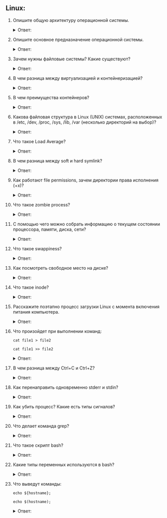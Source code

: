 ## Linux:

1. Опишите общую архитектуру операционной системы.
    <details>
      <summary> Ответ: </summary>
   
   ***Железо*** является аппаратной частью любого компьютера, включая всю его периферию.

   ***Ядро*** лежит в основе системы Linux. Оно является посредником между «железом» и высокоуровневыми компонентами системы, обеспечивая их взаимодействие.

   ***Оболочка*** служит интерфейсом между ядром и конечным пользователем. Внутреннее устройство системы здесь предстает в виде абстрактных блоков. Пользователь дает оболочке конкретные команды для выполнения тех или иных функций и задач.

   ***Утилиты*** представляют собой служебные команды, предоставляющие пользователю основной функционал для работы в системах Linux. Среди таковых можно назвать команды sed, cat, date, vi и т. п.

   ***Компиляторы*** служат для преобразования программы в машинный код.

   ***Системные утилиты*** содержатся в базовом комплекте утилит Linux. Они требуются для выполнения типовых процессов, обеспечивающих работу «железа» и программной части ОС. К примеру, можно управлять файлами, редактировать их содержимое и т. д.

   ***Системные библиотеки*** представляют собой специальные компоненты системы, организующие доступ непосредственно к ядру. Перед выполнением какой-либо задачи ядро нуждается в предварительном получении системного вызова от программы. В каждой системе имеется собственный набор системных вызовов, воспринимающих формат выполнения задач. Разработчики заранее позаботились об этом. Они создали под каждый дистрибутив стандартную библиотеку процедур, которая должна описывать набор системных вызовов в каждом конкретном случае.

   ***Утилиты разработки ПО*** служат для компиляции готовых приложений из исходных кодов. Они призваны не только создавать программы, но и обновлять их. Таковым набором инструментов является toolchain.

   ***Пользовательские программы*** устанавливаются самими пользователями в зависимости от их потребностей. В стандартный комплект необходимого ПО они не входят. Это инструменты для работы в интернете (браузеры, мессенджеры), офисные программы, различные медиапроигрыватели, программы для работы с графикой, звуком.
   
   Подробнее: https://gb.ru/blog/linux/
   </details>


2. Опишите основное предназначение операционной системы.
    <details>
      <summary> Ответ: </summary>

   Системы на базе ядра Linux просты в настройке, стабильны в работе и весьма легковесны при отсутствии графической оболочки. В целом Линукс оптимально подходит для решения высоконагруженных задач и для работы СУБД.
   
   Главное ее преимущество – лицензированный и абсолютно бесплатный продукт.

   Не менее важны уникальные характеристики ОС: она намного менее требовательна к «железу», лучше защищена от угроз, более гибкая в настройке под конкретные нужды благодаря сотням доступных дистрибутивов
                </details>


3. Зачем нужны файловые системы? Какие существуют?
    <details>
      <summary> Ответ: </summary>

   Файловая система обеспечивает способ разделения данных на диске на отдельные части, которые являются файлами. Он также предоставляет способ хранения данных об этих файлах – например, их имён, разрешений и других атрибутов. Файловая система также предоставляет индекс-список файлов на диске и где они расположены на диске, так что операционная система может видеть, что на диске в одном месте, и ей не придётся «прочесывать» весь диск, чтобы найти файл.

   ***FAT32***: является одной из наиболее старых файловых систем Windows, но он всё ещё используется на съемных носителях – небольших по объему. Большие внешние жесткие диски объемом 1 ТБ или более будут, в любом случае, отформатированы с помощью NTFS. FAT32 имеет смысл использовать только с небольшими устройствами хранения или для совместимости с другими устройствами, такими как цифровые камеры, игровые консоли, приставки и другие устройства, которые поддерживают только FAT32, но NTFS.

   ***NTFS***: современная версия файловой системы Windows – используется начиная с Windows XP. Внешние диски могут быть отформатированы с помощью FAT32 или NTFS.

   ***HFS+***: Mac использует HFS+ для своих внутренних разделов, ей же форматирует внешние диски – для использования внешнего жесткого диска с Time Machine требуется, чтобы атрибуты файловой системы можно было добавлять в резервную копию. Маки также могут читать и записывать файлы в файловые системы FAT32, но Вам понадобится стороннее программное обеспечение для записи в файловые системы NTFS с Mac.

   ***Ext2 / Ext3 / Ext4***: Вы будете часто видеть файловые системы ext2, ext3 и ext4 в Linux. Ext2 является более старой файловой системой, и она не имеет важных функций, таких как ведение журнала – если питание гаснет или компьютер аварийно завершает работу во время записи на диск ext2, данные могут быть потеряны. Ext3 добавляет эти характеристики робастности за счет некоторой скорости. Ext4 является более современным и быстрым вариантом – это файловая система используется по умолчанию на большинстве дистрибутивов Linux. Windows и Mac не поддерживают эти файловые системы – вам понадобится сторонний инструмент для доступа к файлам в таких файловых системах. Вместе с тем, Linux может читать и записывать как в FAT32, так и в NTFS.

   ***Btrfs***: это новая файловая система Linux, которая всё ещё находится в разработке. На данный момент он не является стандартным для большинства дистрибутивов Linux, но, вероятно, однажды заменит Ext4. Цель состоит в том, чтобы предоставить дополнительные функции, которые позволяют Linux масштабировать до больших объемов хранения.

   ***Swap***: в Linux файловая система «swap», на самом деле, не является файловой системой. Раздел, отформатированный как «swap», может быть использован в качестве пространства подкачки операционной системы – как файл подкачки Windows, но требует специальный раздел.
    </details>


4. В чем разница между виртуализацией и контейнеризацией?
    <details>
      <summary> Ответ: </summary>

   Основное отличие контейнера от виртуальной машины заключается в том, что контейнер использует ядро хоста для обработки данных.

   ***Контейнер*** - это виртуальная среда, которая обеспечивает интерфейс взаимодействия между пользовательскими приложениями и методами ядра.
   
   ***Виртуальная машина*** - это полностью изолированная программная среда, эмулирующая аппаратное обеспечение некоторой платформы.
   
   ***Контейнеры и виртуальные машины*** — это просто разные способы предоставления и использования вычислительных ресурсов — процессоров, памяти и ввода-вывода — которые уже присутствуют в физическом компьютере. Хотя цель виртуализации, по сути, та же, что и у контейнеров, подход существенно отличается, и каждый подход предлагает уникальные характеристики и компромиссы для корпоративных рабочих нагрузок.
      
   Подробнее: https://www.itc.by/kontejnery-i-virtualnye-mashiny-v-chem-klyuchevye-razlichiya/
    </details>


5. В чем преимущества контейнеров?
    <details>
      <summary> Ответ: </summary>
    
    ***Размер***. Контейнеры используют одно общее ядро ОС и не используют собственные уникальные ОС, поэтому контейнеры являются гораздо меньшими логическими единицами, чем виртуальные машины. Это позволяет компьютеру одновременно размещать гораздо больше контейнеров, чем ВМ.

    ***Скорость***. Небольшой размер экземпляров контейнеров позволяет создавать и уничтожать их гораздо быстрее, чем ВМ. Благодаря этому контейнеры хорошо подходят для быстрого масштабирования и краткосрочного использования, что может быть нецелесообразно для ВМ.

    ***Уникальный гипервизор***. Для хостинга и управления контейнерами используются специализированные гипервизорные платформы, такие как Docker, rkt и Apache Mesos.

    ***Неизменяемость***. В отличие от ВМ, контейнеры не изменяются. Вместо этого контейнерный оркестратор в программном слое контейнера запускает и останавливает контейнеры, когда они необходимы. Аналогичным образом, программное обеспечение, работающее в контейнерах, не обновляется, как традиционное ПО. Вместо этого обновления включаются в новый образ контейнера, который может быть развернут там, где это необходимо.

    Подробнее: https://www.itc.by/kontejnery-i-virtualnye-mashiny-v-chem-klyuchevye-razlichiya/
    </details>


6. Какова файловая структура в Linux (UNIX) системах, расположенных в /etc, /dev, /proc, /sys, /lib, /var (несколько директорий на выбор)?
    <details>
      <summary> Ответ: </summary>
        
   ***/ETC - (ETCETERA) КОНФИГУРАЦИОННЫЕ ФАЙЛЫ:***
   В этой папке содержатся конфигурационные файлы всех программ, установленных в системе. Кроме конфигурационных файлов, в системе инициализации Init Scripts, здесь находятся скрипты запуска и завершения системных демонов, монтирования файловых систем и автозагрузки программ. Структура каталогов linux в этой папке может быть немного запутанной, но предназначение всех их - настройка и конфигурация.

   ***/DEV - (DEVICES) ФАЙЛЫ УСТРОЙСТВ:***
   В Linux все, в том числе внешние устройства являются файлами. Таким образом, все подключенные флешки, клавиатуры, микрофоны, камеры - это просто файлы в каталоге /dev/. Этот каталог содержит не совсем обычную файловую систему. Структура файловой системы Linux и содержащиеся в папке /dev файлы инициализируются при загрузке системы, сервисом udev. Выполняется сканирование всех подключенных устройств и создание для них специальных файлов. Это такие устройства, как: /dev/sda, /dev/sr0, /dev/tty1, /dev/usbmon0...

   ***/PROC - (PROCESS) ИНФОРМАЦИЯ О ПРОЦЕССАХ:***
   Это тоже необычная файловая система, а подсистема, динамически создаваемая ядром. Здесь содержится вся информация о запущенных процессах в реальном времени. По сути, это псевдофайловая система, содержащая подробную информацию о каждом процессе, его Pid, имя исполняемого файла, параметры запуска, доступ к оперативной памяти и так далее. Также здесь можно найти информацию об использовании системных ресурсов, например, /proc/cpuinfo, /proc/meminfo или /proc/uptime. Кроме файлов в этом каталоге есть большая структура папок linux, из которых можно узнать достаточно много информации о системе.

   ***/SYS (SYSTEM) - ИНФОРМАЦИЯ О СИСТЕМЕ:***
   Назначение каталогов Linux из этой папки - получение информации о системе непосредственно от ядра. Это еще одна файловая система организуемая ядром и позволяющая просматривать и изменить многие параметры работы системы, например, работу swap, контролировать вентиляторы и многое другое.

   ***/LIB (LIBRARY) - СИСТЕМНЫЕ БИБЛИОТЕКИ:***
   Содержит файлы системных библиотек, которые используются исполняемыми файлами в каталогах /bin и /sbin.

   Библиотеки имеют имена файлов с расширением *.so и начинаются с префикса lib*. Например, libncurses.so.5.7. Папка /lib64 в 64 битных системах содержит 64 битные версии библиотек из /lib. Эту папку можно сравнить с WIndows\system32, там тоже сгружены все библиотеки системы, только там они лежат смешанные с исполняемыми файлами, а здесь все отдельно.

   ***/VAR (VARIABLE) - ПЕРЕМЕННЫЕ ФАЙЛЫ:***
   Название каталога /var говорит само за себя, он должен содержать файлы, которые часто изменяются. Размер этих файлов постоянно увеличивается. Здесь содержатся файлы системных журналов, различные кеши, базы данных и так далее. Дальше рассмотрим назначение каталогов Linux в папке /var/.

   Подробнее: https://losst.pro/ctruktura-fajlovoj-sistemy-linux
    </details>


7. Что такое Load Average?
    <details>
      <summary> Ответ: </summary>

   ***Средняя загрузка (англ. load average)*** — среднее значение загрузки системы за некоторый период времени, как правило, отображается в виде трёх значений, которые представляют собой усредненные величины за последние 1, 5 и 15 минут. Чем ниже эта величина, тем менее нагружена компьютерная система. Load average вычисляется как длина очереди выполнения в операционной системе, где единица означает, что очередь заполнена, а значение выше единицы — что есть процессы, которые ожидают своей очереди на выполнение.

   Подробнее: https://habr.com/ru/company/vk/blog/335326/
   </details>


8. В чем разница между soft и hard symlink?
    <details>
      <summary> Ответ: </summary>

   ***Hard link vs symlink*** – ключевые различия

    Теперь кратко рассмотрим *основные различия при работе с жёсткими и “мягкими” ссылками*:

    hardlink не может указывать на файл в другой файловой системе (так как inode может принадлежать только одной ФС), а symlink – может.

    При редактировании файла-ссылки в случае с hardlink-ом – изменятся оба файла, так как это один и тот же объект, а в случае с symlink – можно изменять его имя, атрибуты, направить его на другой файл и при этом оригинальный файл не будет затронут (но учтите, что если вы откроете файл симлинка для редактирования – то измените оригинальный файл, т.к. по сути вы откроете для редактирования именно его).
   
    Жёсткая ссылка не может указывать на каталог.

    Подробнее: https://rtfm.co.ua/ru/unix-chto-takoe-symlink-hardlink-i-inode/
          </details>


9. Как работают file permissions, зачем директории права исполнения (+x)?
    <details>
      <summary> Ответ: </summary>

    Это право позволяет перемещаться в директорию и обращаться ко всем расположенным в ней файлам и каталогам. Обращаться можно при условии, что эти файлы доступны на чтение, или запись, или выполнение: например, если положить доступный на чтение файл в директорию с правом x , то вы сможете прочитать этот файл.
    </details>


10. Что такое zombie process?
    <details>
      <summary> Ответ: </summary>

    Процесс при завершении (как нормальном, так и в результате не обрабатываемого сигнала) освобождает все свои ресурсы и становится «зомби» — пустой записью в таблице процессов, хранящей статус завершения, предназначенный для чтения родительским процессом.

    Зомби-процесс существует до тех пор, пока родительский процесс не прочитает его статус с помощью системного вызова wait(), в результате чего запись в таблице процессов будет освобождена.

    При завершении процесса система уведомляет родительский процесс о завершении дочернего с помощью сигнала SIGCHLD, таким образом может быть удобно (но не обязательно) осуществлять вызов wait() в обработчике данного сигнала.

    Зомби не занимают памяти (как процессы-сироты), но блокируют записи в таблице процессов, размер которой ограничен для каждого пользователя и системы в целом.

    Подробнее: https://ru.wikipedia.org/wiki/Процесс-зомби
    </details>


11. С помощью чего можно собрать информацию о текущем состоянии процессора, памяти, диска, сети?
    <details>
      <summary> Ответ: </summary>

    ***atop — мониторинг процессов***:

    **atop** — очень мощный и интерактивный монитор для просмотра нагрузки в системе Linux. Он отображает наиболее важные аппаратные ресурсы с точки зрения производительности. Вы можете посмотреть производительность процессора, памяти, диска и сети. Команда показывает, какие процессы ответственны за указанную нагрузку относительно загрузки процессора и памяти.

    Подробнее: https://rebrainme.com/blog/linux/30-instrumentov-monitoringa-sistemy-linux-kotorye-dolzhen-znat-kazhdyj-sisadmin/
    </details>


12. Что такое swappiness?
    <details>
      <summary> Ответ: </summary>

    ***Swappiness sysctl*** - параметр представляющий частоту использования пространства подкачки. Swappiness может иметь значение от 0 до 100, значение по умолчанию = 60. Низкое значение заставляет ядро избегать подкачки, высокое значение позволяет ядру использовать подкачку наперёд.

    Подробнее: https://wiki.archlinux.org/title/Swap_(Русский)
    </details>


13. Как посмотреть свободное место на диске?
    <details>
      <summary> Ответ: </summary>

    ***df*** – это команда позволяет отобразить информацию о свободном/доступном месте на диске, файловой системы раздела.
    </details>


14. Что такое inode?
    <details>
      <summary> Ответ: </summary>

    ***В информатике inode (произносится а́йнод или инод), индексный дескриптор*** — это структура данных в традиционных для ОС UNIX файловых системах (ФС), таких как UFS, ext4. В этой структуре хранится метаинформация о стандартных файлах, каталогах или других объектах файловой системы, кроме непосредственно данных и имени.
    
    Подробнее: https://ru.wikipedia.org/wiki/Inode (Важно!)
    </details>


15. Расскажите поэтапно процесс загрузки Linux с момента включения питания компьютера.
    <details>
      <summary> Ответ: </summary>

    1.BIOS

    2.MBR

    3.GRUB

    4.Ядро или Kernel

    5.Init

    6.Уровень выполнения программ (Runlevel)

    Подробнее: https://habr.com/ru/post/113350/ (Это база!)
    </details>


16. Что произойдет при выполнении команд:

        cat file1 > file2
    
        cat file1 >> file2
    <details>
      <summary> Ответ: </summary>

    Следующая команда будет копировать содержимое file1.txt с file2.txt помощью ( > оператора).

    Используйте ( >> оператор) , чтобы добавить содержимое из file1.txt к file2.txt.
    
    Подробнее: https://baks.dev/article/terminal/cat-command-in-linux
    </details>


17. В чем разница между Ctrl+C и Ctrl+Z?
    <details>
      <summary> Ответ: </summary>

    Нажатие ***Ctrl + C*** заставляет терминал послать сигнал SIGINT процессу, который на данный момент его контролирует. Когда foreground-программа получает сигнал SIGINT, она обязана прервать свою работу.
    
    Комбинация клавиш Ctrl + Z посылает процессу сигнал, который приказывает ему остановиться. Это значит, что процесс остается в системе, но как бы замораживается. Само собой разумеется он уходит в бэкграунд (background) – в фоновый режим.
    
    Подробнее: https://younglinux.info/bash/ctrl-c
    </details>


18. Как перенаправить одновременно stderr и stdin?
    <details>
      <summary> Ответ: </summary>

    ***Перенаправление потока***:

    Linux включает в себя команды перенаправления для каждого потока.

    Команды со знаками *>* или *<* означают перезапись существующего содержимого файла:

    ***">" — стандартный вывод***,
    ***"<" — стандартный ввод***,
    ***"2>" — стандартная ошибка***.

    Команды со знаками *>>* или *<<* не перезаписывают существующее содержимое файла, а присоединяют данные к нему:

    ***">>" — стандартный вывод***,
    ***"<<" — стандартный ввод***,
    ***"2>>" — стандартная ошибка***.

    Подробнее: https://selectel.ru/blog/tutorials/linux-redirection/
    </details>


19. Как убить процесс? Какие есть типы сигналов?
    <details>
      <summary> Ответ: </summary>

    ***Основные сигналы***, которые используются для завершения процесса:

    ***SIGINT*** - самый безобидный сигнал завершения, означает Interrupt. Он отправляется процессу, запущенному из терминала с помощью сочетания клавиш Ctrl+C. Процесс правильно завершает все свои действия и возвращает управление;

    ***SIGQUIT*** - это еще один сигнал, который отправляется с помощью сочетания клавиш, программе, запущенной в терминале. Он сообщает ей что нужно завершиться и программа может выполнить корректное завершение или проигнорировать сигнал. В отличие от предыдущего, она генерирует дамп памяти. Сочетание клавиш Ctrl+/;

    ***SIGHUP*** - сообщает процессу, что соединение с управляющим терминалом разорвано, отправляется, в основном, системой при разрыве соединения с интернетом;

    ***SIGTERM*** - немедленно завершает процесс, но обрабатывается программой, поэтому позволяет ей завершить дочерние процессы и освободить все ресурсы;

    ***SIGKILL*** - тоже немедленно завершает процесс, но, в отличие от предыдущего варианта, он не передается самому процессу, а обрабатывается ядром. Поэтому ресурсы и дочерние процессы остаются запущенными.

    Подробнее: https://losst.pro/kak-ubit-protsess-linux
    </details>


20. Что делает команда grep?
    <details>
      <summary> Ответ: </summary>
    
    *Grep* в основном ищет заданный шаблон или регулярное выражение из стандартного ввода или файла и печатает соответствующие заданным критериям строки. Он часто используется для фильтрации ненужных деталей при выводе только необходимой информации из больших файлов журналов.
    </details>


21. Что такое скрипт bash?
    <details>
      <summary> Ответ: </summary>

    ***Скрипт (или сценарий)*** — простой список команд, записанный в файл.
    
    ***Bash*** - усовершенствованная и модернизированная вариация командной оболочки Bourne shell. Одна из наиболее популярных современных разновидностей командной оболочки UNIX. Особенно популярна в среде Linux, где она часто используется в качестве предустановленной командной оболочки.
    </details>


22. Какие типы переменных используются в bash?
    <details>
      <summary> Ответ: </summary>

    ***Переменные в bash не имеют типа***. Можно считать, что переменная всегда содержит текстовую строку. Если требуется интерпретация переменной как числа, то проводится разбор строки слева. Значение определяют цифры до первого нечислового символа.

    Подробнее: https://parallel.uran.ru/book/export/html/418
    </details>


23. Что выведут команды:

        echo ${hostname};

        echo $(hostname);
    <details>
      <summary> Ответ: </summary>
        А черт его знает)
    </details>
